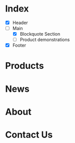 # Index

- [x] Header
- [ ] Main
  - [x] Blockquote Section
  - [ ] Product demonstrations
- [x] Footer

# Products

# News

# About

# Contact Us